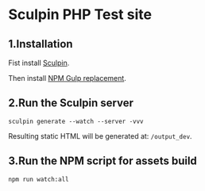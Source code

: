Sculpin PHP Test site
=====================

## 1.Installation

Fist install [Sculpin](https://sculpin.io/).

Then install [NPM Gulp replacement](https://github.com/carloscabo/npm-gulp-replacement).

## 2.Run the Sculpin server

`sculpin generate --watch --server -vvv`

Resulting static HTML will be generated at: `/output_dev`.

## 3.Run the NPM script for assets build

`npm run watch:all`
